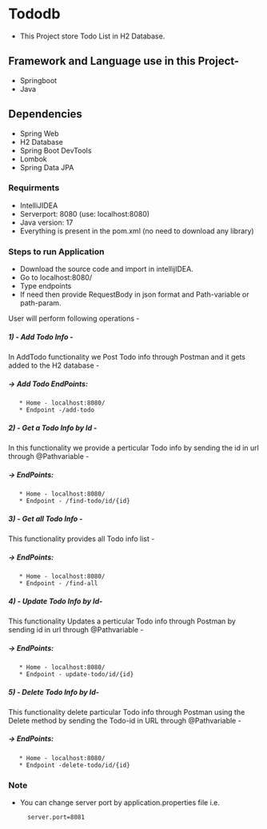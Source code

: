 # Tododb
*   This Project store Todo List in H2 Database.
##  Framework and Language use in this Project-
 *  Springboot
 *  Java
##  Dependencies
 *  Spring Web
 *  H2 Database
 *  Spring Boot DevTools
 *  Lombok 
 *  Spring Data JPA
 
### Requirments
 * IntelliJIDEA
 * Serverport: 8080 (use: localhost:8080)
 * Java version: 17
 * Everything is present in the pom.xml (no need to download any library)
### Steps to run Application
 * Download the source code and import in intellijIDEA.
 * Go to localhost:8080/
 * Type endpoints 
 * If need then provide RequestBody in json format and Path-variable or path-param.
 
 User will perform following operations - 
 ##### 1) - Add Todo Info -
 In AddTodo functionality we Post Todo info through Postman and it gets added to the H2 database - 
 ##### -> Add Todo EndPoints:
       * Home - localhost:8080/
       * Endpoint -/add-todo

 
 ##### 2) - Get a Todo Info by Id -
 In this functionality we provide a perticular Todo info by sending the id in url through @Pathvariable - 
  ##### -> EndPoints:
       * Home - localhost:8080/
       * Endpoint - /find-todo/id/{id}
 
 
 
 ##### 3) - Get all Todo Info -
 This functionality provides all Todo info list - 
 ##### -> EndPoints:
       * Home - localhost:8080/
       * Endpoint - /find-all
 
 
 ##### 4) - Update Todo Info by Id-
 This functionality Updates a perticular Todo info through Postman by sending id in url through @Pathvariable - 
 ##### -> EndPoints:
       * Home - localhost:8080/
       * Endpoint - update-todo/id/{id}
 
 

 ##### 5) - Delete Todo Info by Id-
 This functionality delete particular Todo info through Postman using the Delete method by sending the Todo-id in URL through @Pathvariable -
 ##### -> EndPoints:
       * Home - localhost:8080/
       * Endpoint -delete-todo/id/{id}
 


### Note
* You can change server port by application.properties file i.e.

        server.port=8081
 

